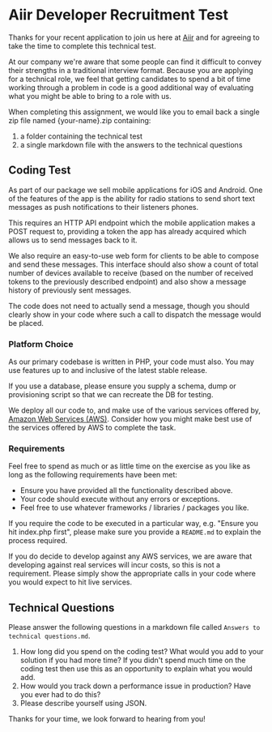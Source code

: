 # Aiir Developer Recruitment Test #

Thanks for your recent application to join us here at [Aiir][aiir] and for agreeing to take the time to complete this technical test.

At our company we're aware that some people can find it difficult to convey their strengths in a traditional interview format. Because you are applying for a technical role, we feel that getting candidates to spend a bit of time working through a problem in code is a good additional way of evaluating what you might be able to bring to a role with us.

When completing this assignment, we would like you to email back a single zip file named {your-name}.zip containing:

1. a folder containing the technical test
2. a single markdown file with the answers to the technical questions

## Coding Test ##

As part of our package we sell mobile applications for iOS and Android. One of the features of the app is the ability for radio stations to send short text messages as push notifications to their listeners phones.

This requires an HTTP API endpoint which the mobile application makes a POST request to, providing a token the app has already acquired which allows us to send messages back to it.

We also require an easy-to-use web form for clients to be able to compose and send these messages. This interface should also show a count of total number of devices available to receive (based on the number of received tokens to the previously described endpoint) and also show a message history of previously sent messages.

The code does not need to actually send a message, though you should clearly show in your code where such a call to dispatch the message would be placed.

### Platform Choice ###

As our primary codebase is written in PHP, your code must also. You may use features up to and inclusive of the latest stable release.

If you use a database, please ensure you supply a schema, dump or provisioning script so that we can recreate the DB for testing.

We deploy all our code to, and make use of the various services offered by, [Amazon Web Services (AWS)][aws]. Consider how you might make best use of the services offered by AWS to complete the task.

### Requirements ###

Feel free to spend as much or as little time on the exercise as you like as long as the following requirements have been met:

* Ensure you have provided all the functionality described above.
* Your code should execute without any errors or exceptions.
* Feel free to use whatever frameworks / libraries / packages you like.

If you require the code to be executed in a particular way, e.g. "Ensure you hit index.php first", please make sure you provide a `README.md` to explain the process required.

If you do decide to develop against any AWS services, we are aware that developing against real services will incur costs, so this is not a requirement. Please simply show the appropriate calls in your code where you would expect to hit live services.

## Technical Questions ##

Please answer the following questions in a markdown file called `Answers to technical questions.md`.

1. How long did you spend on the coding test? What would you add to your solution if you had more time? If you didn't spend much time on the coding test then use this as an opportunity to explain what you would add.
2. How would you track down a performance issue in production? Have you ever had to do this?
3. Please describe yourself using JSON.

Thanks for your time, we look forward to hearing from you!

[aiir]: http://aiir.com/
[aws]: http://aws.amazon.com
